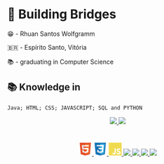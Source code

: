 # 🌉 Building Bridges
😁 - Rhuan Santos Wolfgramm

🇧🇷 - Espírito Santo, Vitória

📚 - graduating in Computer Science


## 📚 Knowledge in
```
Java; HTML; CSS; JAVASCRIPT; SQL and PYTHON
```

<div align="center">
<a href="https://github.com/JSRuwen">
<img loading="lazy" height="150em" src="https://github-readme-stats.vercel.app/api?username=JSRuwen&show_icons=true&theme=dracula&include_all_commits=true&count_private=true"/>
<img loading="lazy" height="150em" src="https://github-readme-stats.vercel.app/api/top-langs/?username=JSRuwen&layout=compact&langs_count=7&theme=dracula"/>
</div> 

#
<div align="center">
<img width="30vw" src="https://raw.githubusercontent.com/devicons/devicon/master/icons/html5/html5-original.svg"> <img width="30vw" src="https://raw.githubusercontent.com/devicons/devicon/master/icons/css3/css3-original.svg"> <img width="30vw" src="https://raw.githubusercontent.com/devicons/devicon/master/icons/javascript/javascript-plain.svg">  <img width="30vw" src="https://icons-for-free.com/iff/png/256/development+logo+mysql+icon-1320184807686758112.png"> <img width="30vw" src="https://img.icons8.com/?size=100&id=13441&format=png&color=000000"> <img width="30vw" src="https://godotengine.org/assets/press/icon_color.svg"> <img width="30vw" src="https://img.icons8.com/?size=100&id=zfHRZ6i1Wg0U&format=png&color=000000">
</div> 
<!--
**JSRuwen/JSRuwen** is a ✨ _special_ ✨ repository because its `README.md` (this file) appears on your GitHub profile.

Here are some ideas to get you started:

- 🔭 I’m currently working on ...
- 🌱 I’m currently learning ...
- 👯 I’m looking to collaborate on ...
- 🤔 I’m looking for help with ...
- 💬 Ask me about ...
- 📫 How to reach me: ...
- 😄 Pronouns: ...
- ⚡ Fun fact: ...
-->
